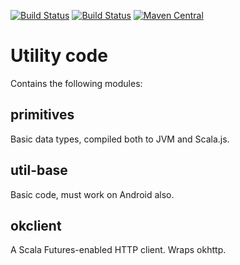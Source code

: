 [![Build Status](https://github.com/malliina/util-base/workflows/Test/badge.svg)](https://github.com/malliina/util-base/actions)
[![Build Status](https://travis-ci.org/malliina/util-base.png?branch=master)](https://travis-ci.org/malliina/util-base)
[![Maven Central](https://img.shields.io/maven-central/v/com.malliina/util-base_2.13.svg)](https://search.maven.org/#search%7Cga%7C1%7Cg%3A%22com.malliina%22%20AND%20a%3A%22util-base_2.13%22)

# Utility code

Contains the following modules:

## primitives

Basic data types, compiled both to JVM and Scala.js.

## util-base

Basic code, must work on Android also.

## okclient

A Scala Futures-enabled HTTP client. Wraps okhttp.
